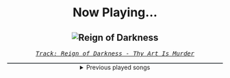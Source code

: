 <div align="center"> 
<h1>Now Playing...</h1>

![Reign of Darkness](https://i.scdn.co/image/ab67616d00001e023b33491ba82cbb1b9341a300)
--
_<samp><a href="https://open.spotify.com/track/7eDtl2KToh99gXNRRfuY9l">Track: Reign of Darkness - Thy Art Is Murder</a></samp>_

<div style="border: 1px #4B5054 solid"></div>
<details>
  <summary>
    Previous played songs
  </summary>
  <table>
    <thead>
      <tr>
        <th>
          Artist
        </th>
        <th>
          Song
        </th>
        <th>
          Link
        </th>
      </tr>
    </thead>
    <tbody>
      <tr><td>Thy Art Is Murder</td><td>Reign of Darkness</td><td><a href="https://open.spotify.com/track/7eDtl2KToh99gXNRRfuY9l">https://open.spotify.com/track/7eDtl2KToh99gXNRRfuY9l</a></td></tr><tr><td>Thy Art Is Murder</td><td>Reign Of Darkness - Live</td><td><a href="https://open.spotify.com/track/6oLZqzELC97xr2GPtLpyQj">https://open.spotify.com/track/6oLZqzELC97xr2GPtLpyQj</a></td></tr><tr><td>Daedric</td><td>Titan</td><td><a href="https://open.spotify.com/track/30jc48WdfnRUTw3ByI4JJ4">https://open.spotify.com/track/30jc48WdfnRUTw3ByI4JJ4</a></td></tr><tr><td>Polaris</td><td>Nightmare</td><td><a href="https://open.spotify.com/track/3I0D4tybrEm75F1wEJh0zy">https://open.spotify.com/track/3I0D4tybrEm75F1wEJh0zy</a></td></tr><tr><td>From Ashes to New</td><td>Monster In Me</td><td><a href="https://open.spotify.com/track/4vyztsf6uzcuLF5gRDQYWt">https://open.spotify.com/track/4vyztsf6uzcuLF5gRDQYWt</a></td></tr><tr><td>Anberlin</td><td>Banshee</td><td><a href="https://open.spotify.com/track/2ApGMb8Xe7MSmuiknwIT8Y">https://open.spotify.com/track/2ApGMb8Xe7MSmuiknwIT8Y</a></td></tr><tr><td>Dear Agony</td><td>Torched</td><td><a href="https://open.spotify.com/track/1zxhwC6qbPHUodbpvwsCHl">https://open.spotify.com/track/1zxhwC6qbPHUodbpvwsCHl</a></td></tr><tr><td>Onican</td><td>Der brennende Kaiser (Anime Song)</td><td><a href="https://open.spotify.com/track/7Lc6r9hqre4yQgiAlszidR">https://open.spotify.com/track/7Lc6r9hqre4yQgiAlszidR</a></td></tr><tr><td>The Plot In You</td><td>Left Behind - Acoustic</td><td><a href="https://open.spotify.com/track/68sb8MDldvULOJ46chjAYO">https://open.spotify.com/track/68sb8MDldvULOJ46chjAYO</a></td></tr><tr><td>Chaosbay</td><td>REVOLUTION</td><td><a href="https://open.spotify.com/track/4EsGqRyxPZNctAJvALwdXh">https://open.spotify.com/track/4EsGqRyxPZNctAJvALwdXh</a></td></tr><tr><td>Korn</td><td>Overture or Obituary</td><td><a href="https://open.spotify.com/track/3PgK8DK9jZSYR17OEUDjJb">https://open.spotify.com/track/3PgK8DK9jZSYR17OEUDjJb</a></td></tr><tr><td>The Word Alive</td><td>Slow Burn</td><td><a href="https://open.spotify.com/track/5yur0yxCrkXP4SVZw0UAVx">https://open.spotify.com/track/5yur0yxCrkXP4SVZw0UAVx</a></td></tr><tr><td>Annisokay</td><td>Calamity</td><td><a href="https://open.spotify.com/track/2BhO5MD5myhWXL82di1W8v">https://open.spotify.com/track/2BhO5MD5myhWXL82di1W8v</a></td></tr><tr><td>VRSTY</td><td>The Plug</td><td><a href="https://open.spotify.com/track/5zfEg49hizBker920QZdJ8">https://open.spotify.com/track/5zfEg49hizBker920QZdJ8</a></td></tr><tr><td>Sevendust</td><td>Holy Water</td><td><a href="https://open.spotify.com/track/0DuXcQOW7A9PIedZRyJiSQ">https://open.spotify.com/track/0DuXcQOW7A9PIedZRyJiSQ</a></td></tr><tr><td>Crystal Lake</td><td>Rebirth</td><td><a href="https://open.spotify.com/track/0JjaBtJv5jHQG5pQlEAhPa">https://open.spotify.com/track/0JjaBtJv5jHQG5pQlEAhPa</a></td></tr><tr><td>Orbit Culture</td><td>From The Inside</td><td><a href="https://open.spotify.com/track/6ROHkoMA1RohwSGFgnEQzI">https://open.spotify.com/track/6ROHkoMA1RohwSGFgnEQzI</a></td></tr><tr><td>Orbit Culture</td><td>From The Inside</td><td><a href="https://open.spotify.com/track/6ROHkoMA1RohwSGFgnEQzI">https://open.spotify.com/track/6ROHkoMA1RohwSGFgnEQzI</a></td></tr><tr><td>Orbit Culture</td><td>From The Inside</td><td><a href="https://open.spotify.com/track/6ROHkoMA1RohwSGFgnEQzI">https://open.spotify.com/track/6ROHkoMA1RohwSGFgnEQzI</a></td></tr><tr><td>NF</td><td>PAID MY DUES</td><td><a href="https://open.spotify.com/track/6ziQdexOHyC2gkZ1iNoi1w">https://open.spotify.com/track/6ziQdexOHyC2gkZ1iNoi1w</a></td></tr>
    </tbody>
  </table>
</details>

</div>

